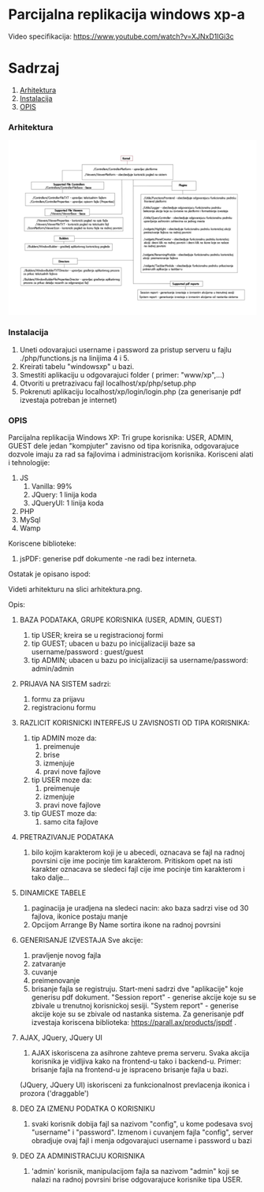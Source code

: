 # Parcijalna replikacija windows xp-a
Video specifikacija: https://www.youtube.com/watch?v=XJNxD1IGi3c

# Sadrzaj
1. [Arhitektura](#sec1)
2. [Instalacija](#sec2)
3. [OPIS](#sec3)


### Arhitektura  <a name="sec1"></a>
![Alt text](arhitektura.png?raw=true "Title")


### Instalacija  <a name="sec2"></a>
1. Uneti odovarajuci username i password za pristup serveru u fajlu ./php/functions.js na linijima 4 i 5.
2. Kreirati tabelu "windowsxp" u bazi.
3. Smestiti aplikaciju u odgovarajuci folder ( primer: "www/xp",...)
3. Otvoriti u pretrazivacu fajl localhost/xp/php/setup.php
4. Pokrenuti aplikaciju localhost/xp/login/login.php (za generisanje pdf izvestaja potreban je internet)


### OPIS  <a name="sec3"></a>
Parcijalna replikacija Windows XP:
Tri grupe korisnika: USER, ADMIN, GUEST dele jedan "kompjuter" zavisno od tipa korisnika, odgovarajuce dozvole imaju za rad sa fajlovima i administracijom korisnika.
Korisceni alati i tehnologije:
1. JS 
	1. Vanilla: 99%
	2. JQuery: 1 linija koda
	3. JQueryUI: 1 linija koda 
2. PHP 
3. MySql
4. Wamp
		
Koriscene biblioteke:
1. jsPDF: generise pdf dokumente
	-ne radi bez interneta.
			
Ostatak je opisano ispod:

Videti arhitekturu na slici arhitektura.png.

Opis:

1.  BAZA PODATAKA, GRUPE KORISNIKA (USER, ADMIN, GUEST)
	1. tip USER; kreira se u registracionoj formi
	2. tip GUEST; ubacen u bazu po inicijalizaciji baze sa username/password : guest/guest
	3. tip ADMIN; ubacen u bazu po inicijalizaciji sa username/password: admin/admin
	
2.  PRIJAVA NA SISTEM  sadrzi:
	1. formu za prijavu
  	2. registracionu formu
	
3. RAZLICIT KORISNICKI INTERFEJS U ZAVISNOSTI OD TIPA KORISNIKA:
	1. tip ADMIN moze da:
		1. preimenuje 
		2. brise 
		3. izmenjuje 
		4. pravi nove fajlove
	2. tip USER moze da:
		1. preimenuje
		2. izmenjuje
		3. pravi nove fajlove
	3. tip GUEST moze da:
		1. samo cita fajlove
		
4. PRETRAZIVANJE PODATAKA 
	1. bilo kojim karakterom koji je u abecedi, oznacava se fajl na radnoj povrsini cije ime pocinje tim karakterom. 
  Pritiskom opet na isti karakter oznacava se sledeci fajl cije ime pocinje tim karakterom i tako dalje...
		
5. DINAMICKE TABELE
	1. paginacija je uradjena na sledeci nacin: ako baza sadrzi vise od 30 fajlova, ikonice postaju manje
	2. Opcijom Arrange By Name sortira ikone na radnoj povrsini

6. GENERISANJE IZVESTAJA
	Sve akcije:
	 1. pravljenje novog fajla
	 2. zatvaranje 
	 3. cuvanje
	 4. preimenovanje
	 5. brisanje fajla
	se registruju. Start-meni sadrzi dve "aplikacije" koje generisu pdf dokument.
	"Session report" - generise akcije koje su se zbivale u trenutnoj korisnickoj sesiji.
	"System report" - generise akcije koje su se zbivale od nastanka sistema.
	Za generisanje pdf izvestaja koriscena biblioteka: https://parall.ax/products/jspdf .
	
7. AJAX, JQuery, JQuery UI
	1. AJAX iskoriscena za asihrone zahteve prema serveru. Svaka akcija korisnika je vidljiva kako na frontend-u tako i backend-u. 
  Primer: brisanje fajla na frontend-u je ispraceno brisanje fajla u bazi.
  
	(JQuery, JQuery UI) iskorisceni za funkcionalnost prevlacenja ikonica i prozora ('draggable')
	
8. DEO ZA IZMENU PODATKA O KORISNIKU 
	1. svaki korisnik dobija fajl sa nazivom "config", u kome podesava svoj "username" i "password". Izmenom i cuvanjem fajla "config", server obradjuje ovaj fajl i menja odgovarajuci username i password u bazi
		
9. DEO ZA ADMINISTRACIJU KORISNIKA
	1. 'admin' korisnik, manipulacijom fajla sa nazivom "admin" koji se nalazi na radnoj povrsini brise odgovarajuce korisnike tipa USER. 

	
